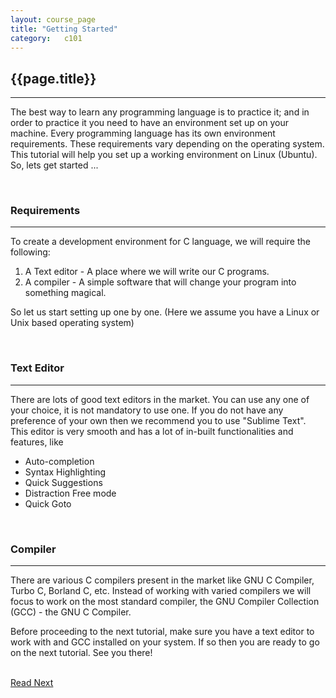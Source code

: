 ```yaml
---
layout: course_page
title: "Getting Started"
category:	c101
---
```

<h2 class="clay">{{page.title}}</h2>
<hr class="large orange" />
<p>The best way to learn any programming language is to practice it; and in order to practice it you need to have an environment set up on your machine. Every programming language has its own environment requirements. These requirements vary depending on the operating system. This tutorial will help you set up a working environment on Linux (Ubuntu). So, lets get started ...</p>

<br/>
<h3 class="clay">Requirements</h4>
<hr class="orange medium"/>
<p>To create a development environment for C language, we will require the following:</p>
<ol>
	<li><span class="italic">A Text editor</span> - A place where we will write our C programs.</li>
	<li><span class="italic">A compiler</span> - A simple software that will change your program into something magical.</li>
</ol>
<p>So let us start setting up one by one. (Here we assume you have a Linux or Unix based operating system)</p>
<br/>
<h3 class="clay">Text Editor</h3>
<hr class="orange medium"/>
<p>There are lots of good text editors in the market. You can use any one of your choice, it is not mandatory to use one. If you do not have any preference of your own then we recommend you to use <span class="italic">"Sublime Text"</span>. This editor is very smooth and has a lot of in-built functionalities and features, like</p>
<ul>
	<li>Auto-completion</li>
	<li>Syntax Highlighting</li>
	<li>Quick Suggestions</li>
	<li>Distraction Free mode</li>
	<li>Quick Goto</li>
</ul>

<br/>
<h3 class="clay">Compiler</h3>
<hr class="orange medium"/>
<p>There are various C compilers present in the market like GNU C Compiler, Turbo C, Borland C, etc. Instead of working with varied compilers we will focus to work on the most standard compiler, the <span class="italic">GNU Compiler Collection (GCC) - the GNU C Compiler</span>.</p>

<p>Before proceeding to the next tutorial, make sure you have a text editor to work with and GCC installed on your system. If so then you are ready to go on the next tutorial. See you there!</p>

<br/>
<a class="btn btn-default" href="{{ "/c101/2014/01/30/c101-computer-fundamentals.html" }}">Read Next</a>

<!--div class="code-statement clay">
	<p class="code-question">
		Write a program that outputs "Hello, World\n".
	</p>
	<p class="code-form">include code_upload_form.html qid="c101:1" </p>
</div-->

<!--table class="table table-hover">
<thead>
	<tr>
		<th>Title</th>
	</tr>
</thead>
{% tablerow lecture in site.categories.course-c-page %}
  <a href="{{ lecture.url }}">{{ lecture.title }}</a>
{% endtablerow %}
</table-->